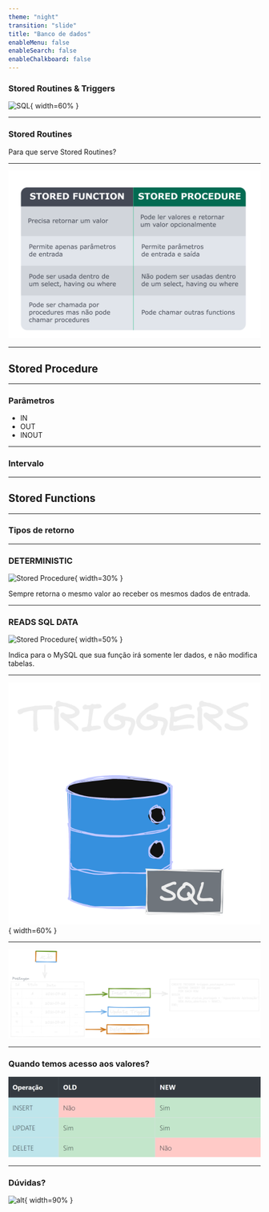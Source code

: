 ```yaml
---
theme: "night"
transition: "slide"
title: "Banco de dados"
enableMenu: false
enableSearch: false
enableChalkboard: false
---
```


### Stored Routines & Triggers

![SQL](https://media2.giphy.com/media/vISmwpBJUNYzukTnVx/giphy.gif){ width=60% }

---

### Stored Routines

Para que serve Stored Routines?

---

![Tipos](./images/stored_procedure_vs_stored_function.png)

---

## Stored Procedure

---

### Parâmetros

- IN
- OUT
- INOUT

---

### Intervalo

---

## Stored Functions

---

### Tipos de retorno

---

### **DETERMINISTIC**

![Stored Procedure](https://media1.giphy.com/media/3tEFVAbfzzcwo/giphy.gif?cid=ecf05e47rpomcw7fg3a9q67dsh45aqw0pk5od01ke71dlm3w&rid=giphy.gif&ct=g){ width=30% }

Sempre retorna o mesmo valor ao receber os mesmos dados de entrada.

---

### **READS SQL DATA**

![Stored Procedure](https://media1.giphy.com/media/vISmwpBJUNYzukTnVx/giphy.gif?cid=ecf05e47oycjnrc9zz9lxcbewebzuji7pe0af7kzli42m7sn&rid=giphy.gif&ct=g){ width=50% }

Indica para o MySQL que sua função irá somente ler dados, e não modifica tabelas.

---

![Triggers](./images/triggers.png){ width=60% }

---

![Triggers](./images/trigger_code.png)

---

### Quando temos acesso aos valores?

![Triggers](./images/old_vs_new.png)

---

### Dúvidas?

![alt](https://media3.giphy.com/media/3o6MbudLhIoFwrkTQY/giphy.gif?cid=790b76117789c6161150915091725a365bdeac4e06fd01cd&rid=giphy.gif&ct=g){ width=90% }

